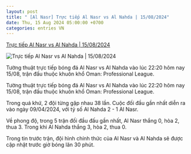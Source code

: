 ```yaml
---
layout: post
title: " [Al Nasr] Trực tiếp Al Nasr vs Al Nahda | 15/08/2024"
date: Thu, 15 Aug 2024 05:00:00 +0700
categories: entries VN
---
```

[Trực tiếp Al Nasr vs Al Nahda | 15/08/2024](https://thethao247.vn/livescores/match/al-nasr-vs-al-nahda/E7rJrQ6k/)

![Trực tiếp Al Nasr vs Al Nahda | 15/08/2024](https://thethao247.vn/frontend/images/favicon.ico?v=2.2.6)

Tường thuật trực tiếp bóng đá Al Nasr vs Al Nahda vào lúc 22:20 hôm nay 15/08, trận đấu thuộc khuôn khổ Oman: Professional League.

Tường thuật trực tiếp bóng đá Al Nasr vs Al Nahda vào lúc 22:20 hôm nay 15/08, trận đấu thuộc khuôn khổ Oman: Professional League.

Trong quá khứ, 2 đội từng gặp nhau 38 lần. Cuộc đối đầu gần nhất diễn ra vào ngày 09/04/2024, với tỷ số Al Nahda 2 - 1 Al Nasr.

Về phong độ, trong 5 trận đối đầu đấu gần nhất, Al Nasr thắng 0, hòa 2, thua 3. Trong khi Al Nahda thắng 3, hòa 2, thua 0.

Trong tin trước trận, đội hình chính thức của Al Nasr và Al Nahda sẽ được cập nhật trước giờ bóng lăn 30 phút.


